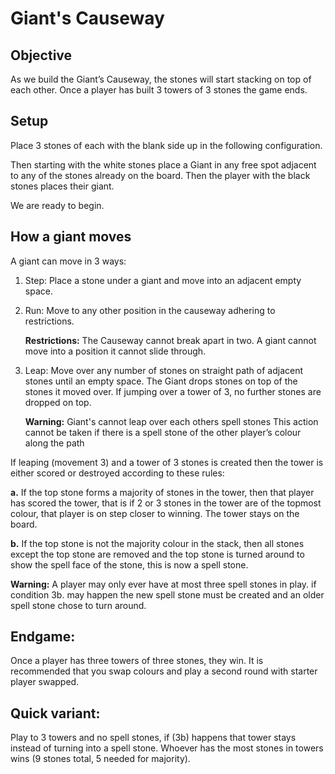 # Giant's Causeway

## Objective

As we build the Giant’s Causeway, the stones will start stacking on top of each other. Once a player has built 3 towers of 3 stones the game ends.

## Setup

Place 3 stones of each with the blank side up in the following configuration.

Then starting with the white stones place a Giant in any free spot adjacent to any of the stones already on the board. Then the player with the black stones places their giant.

We are ready to begin.

## How a giant moves

A giant can move in 3 ways:

1. Step: Place a stone under a giant and move into an adjacent empty space.

2. Run: Move to any other position in the causeway adhering to restrictions.

	**Restrictions:**
	The Causeway cannot break apart in two. A giant cannot move into a position it cannot slide through.

3. Leap: Move over any number of stones on straight path of adjacent stones until an empty space. The Giant drops stones on top of the stones it moved over. If jumping over a tower of 3, no further stones are dropped on top.

	**Warning:**
	Giant's cannot leap over each others spell stones                    This action cannot be taken if there is a spell stone of the other player’s colour along the path

If leaping (movement 3) and a tower of 3 stones is created then the tower is either scored or destroyed according to these rules:

**a.**     If the top stone forms a majority of stones in the tower, then that player has scored the tower, that is if 2 or 3 stones in the tower are of the topmost colour, that player is on step closer to winning. The tower stays on the board.
	
**b.** If the top stone is not the majority colour in the stack, then all stones except the top stone are removed and the top stone is turned around to show the spell face of the stone, this is now a spell stone.

**Warning:**
	A player may only ever have at most three spell stones in play. if condition 3b. may happen the new spell stone must be created and an older spell stone chose to turn around.

## Endgame:

Once a player has three towers of three stones, they win. It is recommended that you swap colours and play a second round with starter player swapped.

## Quick variant:

Play to 3 towers and no spell stones, if (3b) happens that tower stays instead of turning into a spell stone. Whoever has the most stones in towers wins (9 stones total, 5 needed for majority).

